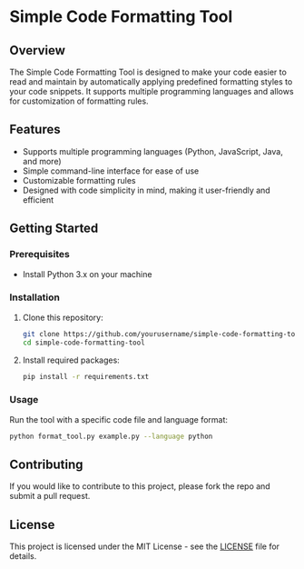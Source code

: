 # Simple Code Formatting Tool

## Overview
The Simple Code Formatting Tool is designed to make your code easier to read and maintain by automatically applying predefined formatting styles to your code snippets. It supports multiple programming languages and allows for customization of formatting rules.

## Features
- Supports multiple programming languages (Python, JavaScript, Java, and more)
- Simple command-line interface for ease of use
- Customizable formatting rules
- Designed with code simplicity in mind, making it user-friendly and efficient

## Getting Started
### Prerequisites
- Install Python 3.x on your machine

### Installation
1. Clone this repository:
   ```bash
   git clone https://github.com/yourusername/simple-code-formatting-tool.git
   cd simple-code-formatting-tool
   ```
2. Install required packages:
   ```bash
   pip install -r requirements.txt
   ```

### Usage
Run the tool with a specific code file and language format:
```bash
python format_tool.py example.py --language python
```

## Contributing
If you would like to contribute to this project, please fork the repo and submit a pull request.

## License
This project is licensed under the MIT License - see the [LICENSE](LICENSE) file for details.
